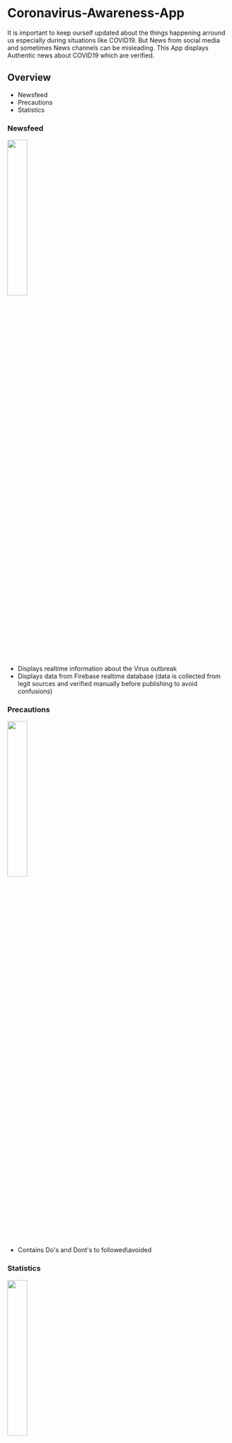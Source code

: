 # Coronavirus-Awareness-App
It is important to keep ourself updated about the things happening arround us especially during situations like COVID19. 
But News from social media and sometimes News channels can be misleading. 
This App displays Authentic news about COVID19 which are verified.
## Overview 
- Newsfeed
- Precautions
- Statistics
### Newsfeed
  <img src = "https://user-images.githubusercontent.com/48803263/78816831-dff8f180-79ef-11ea-87c7-a1d90ba96831.png" width ="30%"
height= "30%">
- Displays realtime information about the Virus outbreak
- Displays data from Firebase realtime database (data is collected from legit sources and verified manually before publishing to avoid confusions)
### Precautions
  <img src = "https://user-images.githubusercontent.com/48803263/78816856-e6876900-79ef-11ea-9033-fa7b6bad42ec.png" width ="30%"
height= "30%">
- Contains Do's and Dont's to followed\avoided 
### Statistics
  <img src = "https://user-images.githubusercontent.com/48803263/78816864-ea1af000-79ef-11ea-8182-7c2461dc60bb.png" width ="30%"
height= "30%">
- Displays realtime data of no of people affected and their country
